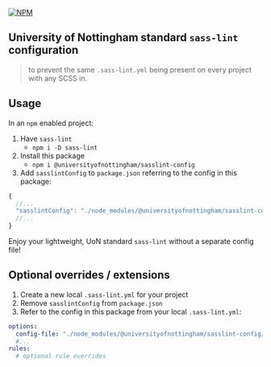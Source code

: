 [![NPM](https://nodeico.herokuapp.com/@universityofnottingham/sasslint-config.svg)](https://npmjs.com/package/@universityofnottingham/sasslint-config)

## University of Nottingham standard `sass-lint` configuration

> to prevent the same `.sass-lint.yml` being present on every project with any SCSS in.

## Usage

In an `npm` enabled project:

1. Have `sass-lint`
    - `npm i -D sass-lint`
1. Install this package
    - `npm i @universityofnottingham/sasslint-config`
1. Add `sasslintConfig` to `package.json` referring to the config in this package:

```js
{
  //...
  "sasslintConfig": "./node_modules/@universityofnottingham/sasslint-config/.sass-lint.yml"
  //...
}
```

Enjoy your lightweight, UoN standard `sass-lint` without a separate config file!

## Optional overrides / extensions

1. Create a new local `.sass-lint.yml` for your project
1. Remove `sasslintConfig` from `package.json`
1. Refer to the config in this package from your local `.sass-lint.yml`:

```yaml
options:
  config-file: "./node_modules/@universityofnottingham/sasslint-config/.sass-lint.yml"
  #...
rules:
  # optional rule overrides
```